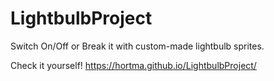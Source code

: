 # LightbulbProject
 Switch On/Off or Break it with custom-made lightbulb sprites.

Check it yourself!
https://hortma.github.io/LightbulbProject/
